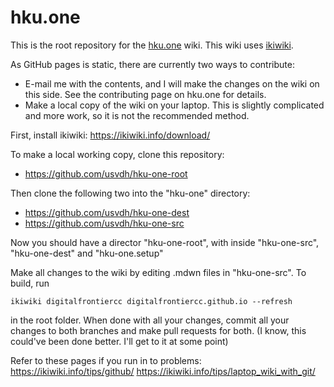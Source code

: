 # hku.one
This is the root repository for the [hku.one](https://hku.one/) wiki. This wiki uses [ikiwiki](https://ikiwiki.info/).

As GitHub pages is static, there are currently two ways to contribute:
* E-mail me with the contents, and I will make the changes on the wiki on this side. See the contributing page on hku.one for details.
* Make a local copy of the wiki on your laptop. This is slightly complicated and more work, so it is not the recommended method. 

First, install ikiwiki:
https://ikiwiki.info/download/

To make a local working copy, clone this repository:
* https://github.com/usvdh/hku-one-root

Then clone the following two into the "hku-one" directory:
* https://github.com/usvdh/hku-one-dest
* https://github.com/usvdh/hku-one-src

Now you should have a director "hku-one-root", with inside "hku-one-src", "hku-one-dest" and "hku-one.setup"

Make all changes to the wiki by editing .mdwn files in "hku-one-src". To build, run 
```
ikiwiki digitalfrontiercc digitalfrontiercc.github.io --refresh
```
in the root folder. When done with all your changes, commit all your changes to both branches and make pull requests for both. 
(I know, this could've been done better. I'll get to it at some point)

Refer to these pages if you run in to problems:
https://ikiwiki.info/tips/github/
https://ikiwiki.info/tips/laptop_wiki_with_git/
